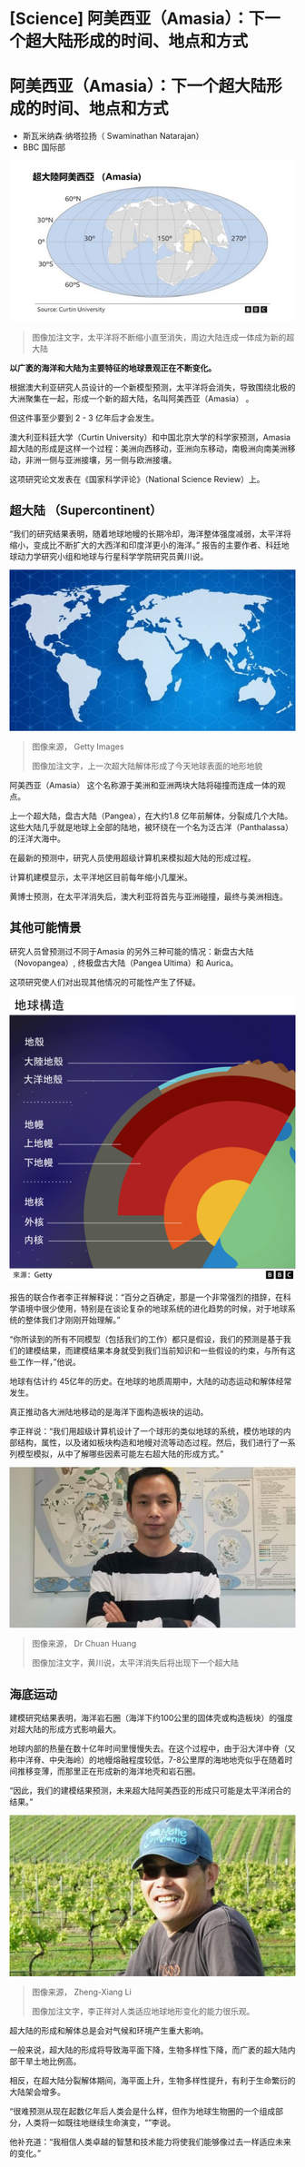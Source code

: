 # [Science] 阿美西亚（Amasia）：下一个超大陆形成的时间、地点和方式

#  阿美西亚（Amasia）：下一个超大陆形成的时间、地点和方式

  * 斯瓦米纳森·纳塔拉扬（ Swaminathan Natarajan） 
  * BBC 国际部 


![电脑合成图](_127275158_amasia.jpg)

> 图像加注文字，太平洋将不断缩小直至消失，周边大陆连成一体成为新的超大陆

**以广袤的海洋和大陆为主要特征的地球景观正在不断变化。**

根据澳大利亚研究人员设计的一个新模型预测，太平洋将会消失，导致围绕北极的大洲聚集在一起，形成一个新的超大陆，名叫阿美西亚（Amasia） 。

但这件事至少要到 2 - 3 亿年后才会发生。

澳大利亚科廷大学（Curtin University）和中国北京大学的科学家预测，Amasia 超大陆的形成是这样一个过程：美洲向西移动，亚洲向东移动，南极洲向南美洲移动，非洲一侧与亚洲接壤，另一侧与欧洲接壤。

这项研究论文发表在《国家科学评论》（National Science Review）上。

##  超大陆 （Supercontinent）

“我们的研究结果表明，随着地球地幔的长期冷却，海洋整体强度减弱，太平洋将缩小，变成比不断扩大的大西洋和印度洋更小的海洋。” 报告的主要作者、科廷地球动力学研究小组和地球与行星科学学院研究员黄川说。

![地球地图](_127064137_geo3.jpg)

> 图像来源，  Getty Images
>
> 图像加注文字，上一次超大陆解体形成了今天地球表面的地形地貌

阿美西亚（Amasia） 这个名称源于美洲和亚洲两块大陆将碰撞而连成一体的观点。

上一个超大陆，盘古大陆（Pangea），在大约1.8 亿年前解体，分裂成几个大陆。这些大陆几乎就是地球上全部的陆地，被环绕在一个名为泛古洋（Panthalassa）的汪洋大海中。

在最新的预测中，研究人员使用超级计算机来模拟超大陆的形成过程。

计算机建模显示，太平洋地区目前每年缩小几厘米。

黄博士预测，在太平洋消失后，澳大利亚将首先与亚洲碰撞，最终与美洲相连。

##  其他可能情景

研究人员曾预测过不同于Amasia 的另外三种可能的情况：新盘古大陆（Novopangea）, 终极盘古大陆（Pangea Ultima）和 Aurica。

这项研究使人们对出现其他情况的可能性产生了怀疑。

![图例](_127275155_structure_of_earth_chinesex2-nc.png)

报告的联合作者李正祥解释说：“百分之百确定，那是一个非常强烈的措辞，在科学语境中很少使用，特别是在谈论复杂的地球系统的进化趋势的时候，对于地球系统的整体我们才刚刚开始理解。”

“你所读到的所有不同模型（包括我们的工作）都只是假设，我们的预测是基于我们的建模结果，而建模结果本身就受到我们当前知识和一些假设的约束，与所有这些工作一样，”他说。

地球有估计约 45亿年的历史。在地球的地质周期中，大陆的动态运动和解体经常发生。

真正推动各大洲陆地移动的是海洋下面构造板块的运动。

李正祥说：“我们用超级计算机设计了一个球形的类似地球的系统，模仿地球的内部结构，属性，以及诸如板块构造和地幔对流等动态过程。然后，我们进行了一系列模型模拟，从中了解哪些因素可能左右超大陆的形成方式。”

![黄川在实验室](_127064342_geo1.jpg)

> 图像来源，  Dr Chuan Huang
>
> 图像加注文字，黄川说，太平洋消失后将出现下一个超大陆

##  海底运动

建模研究结果表明，海洋岩石圈（海洋下约100公里的固体壳或构造板块）的强度对超大陆的形成方式影响最大。

地球内部的热量在数十亿年时间里慢慢失去。在这个过程中，由于沿大洋中脊（又称中洋脊、中央海岭）的地幔熔融程度较低，7-8公里厚的海地地壳似乎在随着时间推移变薄，而那里正在形成新的海洋地壳和岩石圈。

“因此，我们的建模结果预测，未来超大陆阿美西亚的形成只可能是太平洋闭合的结果。”

![李正祥在农庄](_127064346_geo2.jpg)

> 图像来源，  Zheng-Xiang Li
>
> 图像加注文字，李正祥对人类适应地球地形变化的能力很乐观。

超大陆的形成和解体总是会对气候和环境产生重大影响。

一般来说，超大陆的形成将导致海平面下降，生物多样性下降，而广袤的超大陆内部干旱土地比例高。

相反，在超大陆分裂解体期间，海平面上升，生物多样性提升，有利于生命繁衍的大陆架会增多。

“很难预测从现在起数亿年后人类会是什么样，但作为地球生物圈的一个组成部分，人类将一如既往地继续生命演变，“”李说。

他补充道：“我相信人类卓越的智慧和技术能力将使我们能够像过去一样适应未来的变化。”


